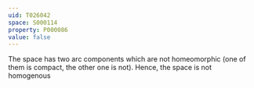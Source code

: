 ```yaml
---
uid: T026042
space: S000114
property: P000086
value: false
---
```


The space has two arc components which are not homeomorphic (one of them is compact, the other one is not). Hence, the space is not homogenous

